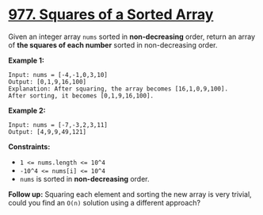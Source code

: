 # [977. Squares of a Sorted Array](https://leetcode.com/problems/squares-of-a-sorted-array/description/)

Given an integer array `nums` sorted in **non-decreasing**  order, return an array of **the squares of each number**  sorted in non-decreasing order.

**Example 1:** 

```
Input: nums = [-4,-1,0,3,10]
Output: [0,1,9,16,100]
Explanation: After squaring, the array becomes [16,1,0,9,100].
After sorting, it becomes [0,1,9,16,100].
```

**Example 2:** 

```
Input: nums = [-7,-3,2,3,11]
Output: [4,9,9,49,121]
```

**Constraints:** 

- `1 <= nums.length <= 10^4`
- `-10^4 <= nums[i] <= 10^4`
- `nums` is sorted in **non-decreasing**  order.

**Follow up:**  Squaring each element and sorting the new array is very trivial, could you find an `O(n)` solution using a different approach?
